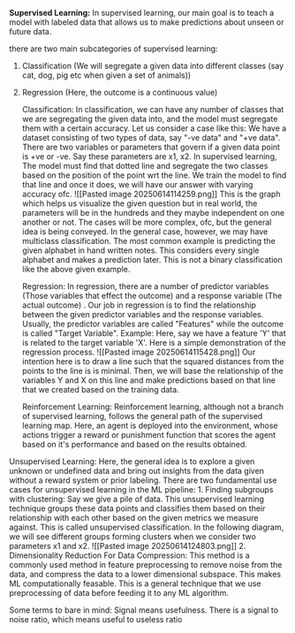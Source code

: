 **Supervised Learning:**
In supervised learning, our main goal is to teach a model with labeled data that allows us to make predictions about unseen or future data. 

there are two main subcategories of supervised learning:
1. Classification (We will segregate a given data into different classes (say cat, dog, pig etc when given a set of animals))
2. Regression (Here, the outcome is a continuous value)

    Classification:
     In classification, we can have any number of classes that we are segregating the given data into, and the model must segregate them with a certain accuracy. Let us consider a case like this:
         We have a dataset consisting of two types of data, say "-ve data" and "+ve data". There are two variables or parameters that govern if a given data point is +ve or -ve.
         Say these parameters are x1, x2. In supervised learning, The model must find that dotted line and segregate the two classes based on the position of the point wrt the line. We train the model to find that line and once it does, we will have our answer with varying accuracy ofc.
         ![[Pasted image 20250614114259.png]] 
         This is the graph which helps us visualize the given question but in real world, the parameters will be in the hundreds and they maybe independent on one another or not. The cases will be more complex, ofc, but the general idea is being conveyed.
     In the general case, however, we may have multiclass classification. The most common example is predicting the given alphabet in hand written notes. This considers every single alphabet and makes a prediction later. This is not a binary classification like the above given example.

	Regression:
	    In regression, there are a number of predictor variables (Those variables that effect the outcome) and a response variable (The actual outcome) . Our job in regression is to find the relationship between the given predictor variables and the response variables. Usually, the predictor variables are called "Features" while the outcome is called "Target Variable".
	        Example:
	         Here, say we have a feature 'Y' that is related to the target variable 'X'. Here is a simple demonstration of the regression process.
	         ![[Pasted image 20250614115428.png]]
	         Our intention here is to draw a line such that the squared distances from the points to the line is is minimal. Then, we will base the relationship of the variables Y and X on this line and make predictions based on that line that we created based on the training data.

    Reinforcement Learning:
        Reinforcement learning, although not a branch of supervised learning, follows the general path of the supervised learning map. Here, an agent is deployed into the environment, whose actions trigger a reward or punishment function that scores the agent based on it's performance and based on the results obtained. 


Unsupervised Learning:
    Here, the general idea is to explore a given unknown or undefined data and  bring out insights from the data given without a reward system or prior labeling.
     There are two fundamental use cases for unsupervised learning in the ML pipeline:
        1. Finding subgroups with clustering:
            Say we give a pile of data. This unsupervised learning technique groups these data points and classifies them based on their relationship with each other based on the given metrics we measure against. This is called unsupervised classification. In the following diagram, we will see different groups forming clusters when we consider two parameters x1 and x2.
             ![[Pasted image 20250614124803.png]]
         2. Dimensionality Reduction For Data Compression:
            This method is a commonly used method in feature preprocessing to remove noise from the data, and compress the data to a lower dimensional subspace. This makes ML computationally feasable. This is a general technique that we use preprocessing of data before feeding it to any ML algorithm.



Some terms to bare in mind:
    Signal means usefulness. There is a signal to noise ratio, which means useful to useless ratio